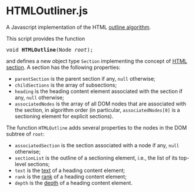 # HTMLOutliner.js

A Javascript implementation of the HTML [outline algorithm](http://www.whatwg.org/specs/web-apps/current-work/multipage/sections.html#outline).

This script provides the function

<pre>void <b>HTMLOutline</b>(Node <i>root</i>);</pre>

and defines a new object type `Section` implementing the concept of [HTML section](http://www.whatwg.org/specs/web-apps/current-work/multipage/sections.html#concept-section). A section has the following properties:

* `parentSection` is the parent section if any, `null` otherwise;
* `childSections` is the array of subsections;
* `heading` is the heading content element associated with the section if any, `null` otherwise;
* `associatedNodes` is the array of all DOM nodes that are associated with the section, in algorithm order (in particular, `associatedNodes[0]` is a sectioning element for explicit sections).

The function `HTMLOutline` adds several properties to the nodes in the DOM subtree of `root`:

* `associatedSection` is the section associated with a node if any, `null` otherwise;
* `sectionList` is the outline of a sectioning element, i.e., the list of its top-level sections;
* `text` is the [text](http://www.whatwg.org/specs/web-apps/current-work/multipage/sections.html#the-hgroup-element) of a heading content element;
* `rank` is the [rank](http://www.whatwg.org/specs/web-apps/current-work/multipage/sections.html#rank) of a heading content element;
* `depth` is the [depth](http://www.whatwg.org/specs/web-apps/current-work/multipage/sections.html#outline-depth) of a heading content element.
